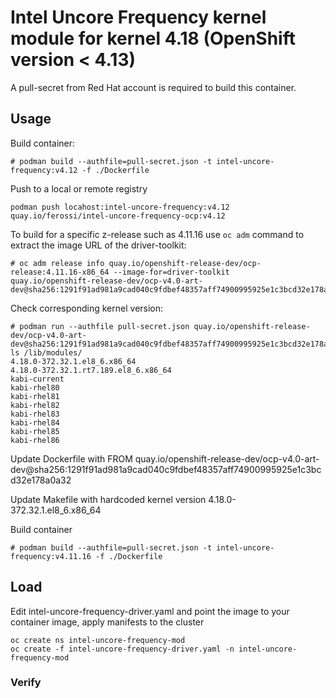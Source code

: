 # Intel Uncore Frequency kernel module for kernel 4.18 (OpenShift version < 4.13)

A pull-secret from Red Hat account is required to build this container.

## Usage

Build container:

```
# podman build --authfile=pull-secret.json -t intel-uncore-frequency:v4.12 -f ./Dockerfile
```

Push to a local or remote registry

```
podman push locahost:intel-uncore-frequency:v4.12 quay.io/ferossi/intel-uncore-frequency-ocp:v4.12
```

To build for a specific z-release such as 4.11.16 use `oc adm` command to extract the image URL of the driver-toolkit:

```
# oc adm release info quay.io/openshift-release-dev/ocp-release:4.11.16-x86_64 --image-for=driver-toolkit
quay.io/openshift-release-dev/ocp-v4.0-art-dev@sha256:1291f91ad981a9cad040c9fdbef48357aff74900995925e1c3bcd32e178a0a32
```

Check corresponding kernel version:

```
# podman run --authfile pull-secret.json quay.io/openshift-release-dev/ocp-v4.0-art-dev@sha256:1291f91ad981a9cad040c9fdbef48357aff74900995925e1c3bcd32e178a0a32 ls /lib/modules/
4.18.0-372.32.1.el8_6.x86_64
4.18.0-372.32.1.rt7.189.el8_6.x86_64
kabi-current
kabi-rhel80
kabi-rhel81
kabi-rhel82
kabi-rhel83
kabi-rhel84
kabi-rhel85
kabi-rhel86
```

Update Dockerfile with FROM quay.io/openshift-release-dev/ocp-v4.0-art-dev@sha256:1291f91ad981a9cad040c9fdbef48357aff74900995925e1c3bcd32e178a0a32

Update Makefile with hardcoded kernel version 4.18.0-372.32.1.el8_6.x86_64

Build container

```
# podman build --authfile=pull-secret.json -t intel-uncore-frequency:v4.11.16 -f ./Dockerfile
```

## Load

Edit intel-uncore-frequency-driver.yaml and point the image to your container image, apply manifests to the cluster

```
oc create ns intel-uncore-frequency-mod
oc create -f intel-uncore-frequency-driver.yaml -n intel-uncore-frequency-mod
```


### Verify


